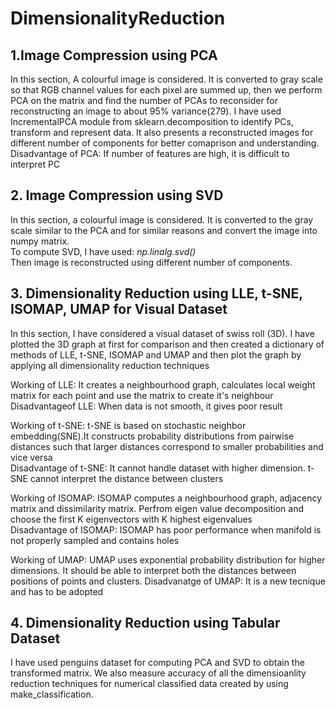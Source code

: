 # DimensionalityReduction

## 1.Image Compression using PCA ##
In this section, A colourful image is considered. It is converted to gray scale so that RGB channel values for each pixel are summed up, then we perform PCA on the matrix and find the number of PCAs to reconsider for reconstructing an image to about 95% variance(279). I have used IncrementalPCA module from sklearn.decomposition to identify PCs, transform and represent data. It also presents a reconstructed images for different number of components for better comaprison and understanding.  
Disadvantage of PCA: If number of features are high, it is difficult to interpret PC    

## 2. Image Compression using SVD ##
In this section, a colourful image is considered. It is converted to the gray scale similar to the PCA and for similar reasons and convert the image into numpy matrix.  
To compute SVD, I have used: *np.linalg.svd()*    
Then image is reconstructed using different number of components.  

## 3. Dimensionality Reduction using LLE, t-SNE, ISOMAP, UMAP for Visual Dataset ##
In this section, I have considered a visual dataset of swiss roll (3D). I have plotted the 3D graph at first for comparison and then created a dictionary of methods of LLE, t-SNE, ISOMAP and UMAP and then plot the graph by applying all dimensionality reduction techniques
  
Working of LLE: It creates a neighbourhood graph, calculates local weight matrix for each point and use the matrix to create it's neighbour  
Disadvantageof LLE: When data is not smooth, it gives poor result  
  
Working of t-SNE: t-SNE is based on stochastic neighbor embedding(SNE).It constructs probability distributions from pairwise distances such that larger distances correspond to smaller probabilities and vice versa  
Disadvantage of t-SNE: It cannot handle dataset with higher dimension. t-SNE cannot interpret the distance between clusters  
  
Working of ISOMAP: ISOMAP computes a neighbourhood graph, adjacency matrix and dissimilarity matrix. Perfrom eigen value decomposition and choose the first K eigenvectors with K highest eigenvalues   
Disadvantage of ISOMAP: ISOMAP has poor performance when manifold is not properly sampled and contains holes
  
Working of UMAP: UMAP uses exponential probability distribution for higher dimensions. It should be able to interpret both the distances between positions of points and clusters.
Disadvanatge of UMAP: It is a new tecnique and has to be adopted  
  
## 4. Dimensionality Reduction using Tabular Dataset ##
I have used penguins dataset for computing PCA and SVD to obtain the transformed matrix. We also measure accuracy of all the dimensioanlity reduction techniques for numerical classified data created by using make_classification.  
  
  
